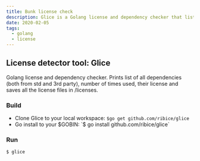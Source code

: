 ```yaml
---
title: Bunk license check
description: Glice is a Golang license and dependency checker that lists all dependencies, their usage count, licenses, and saves license files for easy compliance tracking.
date: 2020-02-05
tags:
  - golang
  - license
---
```


## License detector tool: Glice

Golang license and dependency checker. Prints list of all dependencies (both from std and 3rd party), number of times used, their license and saves all the license files in /licenses.

### Build

- Clone Glice to your local workspace: `$go get github.com/ribice/glice`
- Go install to your $GOBIN: `$ go install github.com/ribice/glice`

### Run

`$ glice`
